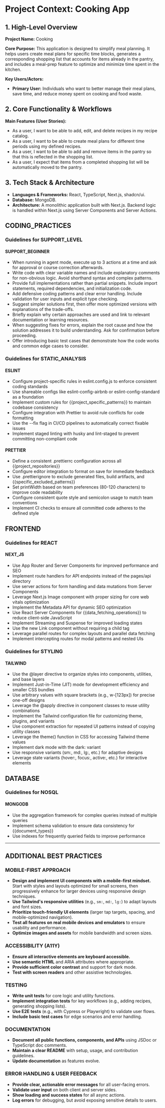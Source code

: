 # Project Context: Cooking App

## 1. High-Level Overview

**Project Name:** Cooking

**Core Purpose:** This application is designed to simplify meal planning. It helps users create meal plans for specific time blocks, generates a corresponding shopping list that accounts for items already in the pantry, and includes a meal-prep feature to optimize and minimize time spent in the kitchen.

**Key Users/Actors:**
- **Primary User:** Individuals who want to better manage their meal plans, save time, and reduce money spent on cooking and food waste.

## 2. Core Functionality & Workflows

**Main Features (User Stories):**
- As a user, I want to be able to add, edit, and delete recipes in my recipe catalog.
- As a user, I want to be able to create meal plans for different time periods using my defined recipes.
- As a user, I want to be able to add and remove items in the pantry so that this is reflected in the shopping list.
- As a user, I expect that items from a completed shopping list will be automatically moved to the pantry.


## 3. Tech Stack & Architecture

- **Languages & Frameworks:** React, TypeScript, Next.js, shadcn/ui.
- **Database:** MongoDB.
- **Architecture:** A monolithic application built with Next.js. Backend logic is handled within Next.js using Server Components and Server Actions.

## CODING_PRACTICES

### Guidelines for SUPPORT_LEVEL

#### SUPPORT_BEGINNER

- When running in agent mode, execute up to 3 actions at a time and ask for approval or course correction afterwards.
- Write code with clear variable names and include explanatory comments for non-obvious logic. Avoid shorthand syntax and complex patterns.
- Provide full implementations rather than partial snippets. Include import statements, required dependencies, and initialization code.
- Add defensive coding patterns and clear error handling. Include validation for user inputs and explicit type checking.
- Suggest simpler solutions first, then offer more optimized versions with explanations of the trade-offs.
- Briefly explain why certain approaches are used and link to relevant documentation or learning resources.
- When suggesting fixes for errors, explain the root cause and how the solution addresses it to build understanding. Ask for confirmation before proceeding.
- Offer introducing basic test cases that demonstrate how the code works and common edge cases to consider.


### Guidelines for STATIC_ANALYSIS

#### ESLINT

- Configure project-specific rules in eslint.config.js to enforce consistent coding standards
- Use shareable configs like eslint-config-airbnb or eslint-config-standard as a foundation
- Implement custom rules for {{project_specific_patterns}} to maintain codebase consistency
- Configure integration with Prettier to avoid rule conflicts for code formatting
- Use the --fix flag in CI/CD pipelines to automatically correct fixable issues
- Implement staged linting with husky and lint-staged to prevent committing non-compliant code

#### PRETTIER

- Define a consistent .prettierrc configuration across all {{project_repositories}}
- Configure editor integration to format on save for immediate feedback
- Use .prettierignore to exclude generated files, build artifacts, and {{specific_excluded_patterns}}
- Set printWidth based on team preferences (80-120 characters) to improve code readability
- Configure consistent quote style and semicolon usage to match team conventions
- Implement CI checks to ensure all committed code adheres to the defined style


## FRONTEND

### Guidelines for REACT

#### NEXT_JS

- Use App Router and Server Components for improved performance and SEO
- Implement route handlers for API endpoints instead of the pages/api directory
- Use server actions for form handling and data mutations from Server Components
- Leverage Next.js Image component with proper sizing for core web vitals optimization
- Implement the Metadata API for dynamic SEO optimization
- Use React Server Components for {{data_fetching_operations}} to reduce client-side JavaScript
- Implement Streaming and Suspense for improved loading states
- Use the new Link component without requiring a child <a> tag
- Leverage parallel routes for complex layouts and parallel data fetching
- Implement intercepting routes for modal patterns and nested UIs


### Guidelines for STYLING

#### TAILWIND

- Use the @layer directive to organize styles into components, utilities, and base layers
- Implement Just-in-Time (JIT) mode for development efficiency and smaller CSS bundles
- Use arbitrary values with square brackets (e.g., w-[123px]) for precise one-off designs
- Leverage the @apply directive in component classes to reuse utility combinations
- Implement the Tailwind configuration file for customizing theme, plugins, and variants
- Use component extraction for repeated UI patterns instead of copying utility classes
- Leverage the theme() function in CSS for accessing Tailwind theme values
- Implement dark mode with the dark: variant
- Use responsive variants (sm:, md:, lg:, etc.) for adaptive designs
- Leverage state variants (hover:, focus:, active:, etc.) for interactive elements


## DATABASE

### Guidelines for NOSQL

#### MONGODB

- Use the aggregation framework for complex queries instead of multiple queries
- Implement schema validation to ensure data consistency for {{document_types}}
- Use indexes for frequently queried fields to improve performance

---

## ADDITIONAL BEST PRACTICES

### MOBILE-FIRST APPROACH

- **Design and implement UI components with a mobile-first mindset.** Start with styles and layouts optimized for small screens, then progressively enhance for larger devices using responsive design techniques.
- **Use Tailwind's responsive utilities** (e.g., `sm:`, `md:`, `lg:`) to adapt layouts and font sizes.
- **Prioritize touch-friendly UI elements** (larger tap targets, spacing, and mobile-optimized navigation).
- **Test all features on real mobile devices and emulators** to ensure usability and performance.
- **Optimize images and assets** for mobile bandwidth and screen sizes.

### ACCESSIBILITY (A11Y)

- **Ensure all interactive elements are keyboard accessible.**
- **Use semantic HTML** and ARIA attributes where appropriate.
- **Provide sufficient color contrast** and support for dark mode.
- **Test with screen readers** and other assistive technologies.

### TESTING

- **Write unit tests** for core logic and utility functions.
- **Implement integration tests** for key workflows (e.g., adding recipes, generating shopping lists).
- **Use E2E tests** (e.g., with Cypress or Playwright) to validate user flows.
- **Include basic test cases** for edge scenarios and error handling.

### DOCUMENTATION

- **Document all public functions, components, and APIs** using JSDoc or TypeScript doc comments.
- **Maintain a clear README** with setup, usage, and contribution guidelines.
- **Update documentation** as features evolve.

### ERROR HANDLING & USER FEEDBACK

- **Provide clear, actionable error messages** for all user-facing errors.
- **Validate user input** on both client and server sides.
- **Show loading and success states** for all async actions.
- **Log errors** for debugging, but avoid exposing sensitive details to users.
